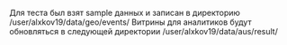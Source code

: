 Для теста был взят sample данных и записан в директорию /user/alxkov19/data/geo/events/
Витрины для аналитиков будут обновляться в следующей директории /user/alxkov19/data/aus/result/
